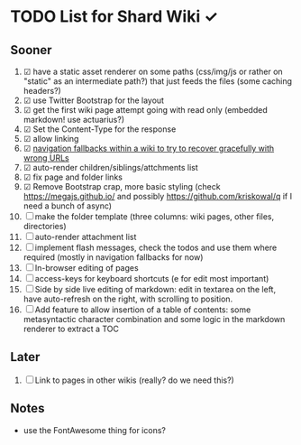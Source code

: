 # TODO List for Shard Wiki ✓

## Sooner
1. ☑ have a static asset renderer on some paths (css/img/js or rather on "static" as an intermediate path?) that just feeds the files (some caching headers?)
1. ☑ use Twitter Bootstrap for the layout
1. ☑ get the first wiki page attempt going with read only (embedded markdown! use actuarius?)
1. ☑ Set the Content-Type for the response
1. ☑ allow linking
1. ☑ [navigation fallbacks within a wiki to try to recover gracefully with wrong URLs](self:/page/design/navigation)
1. ☑  auto-render children/siblings/attchments list
1. ☑ fix page and folder links
1. ☑ Remove Bootstrap crap, more basic styling (check https://megajs.github.io/ and possibly https://github.com/kriskowal/q if I need a bunch of async)
1. ☐ make the folder template (three columns: wiki pages, other files, directories)
1. ☐ auto-render attachment list
1. ☐ implement flash messages, check the todos and use them where required (mostly in navigation fallbacks for now)
1. ☐ In-browser editing of pages
1. ☐ access-keys for keyboard shortcuts (e for edit most important)
1. ☐ Side by side live editing of markdown: edit in textarea on the left, have auto-refresh on the right, with scrolling to position.
1. ☐ Add feature to allow insertion of a table of contents: some metasyntactic character combination and some logic in the markdown renderer to extract a TOC

## Later
1. ☐ Link to pages in other wikis (really? do we need this?)

## Notes
* use the FontAwesome thing for icons?
